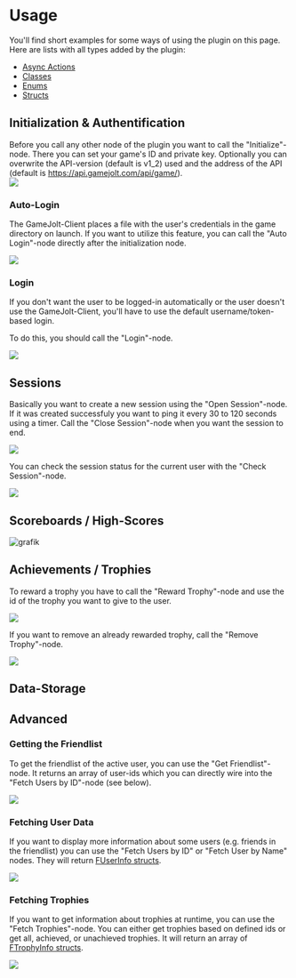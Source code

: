 

# Usage

You'll find short examples for some ways of using the plugin on this page. Here are lists with all types added by the plugin:

- [Async Actions](api/blueprints/async-actions.md)
- [Classes](api/blueprints/classes.md)
- [Enums](api/blueprints/enums.md)
- [Structs](api/blueprints/structs.md)


## Initialization & Authentification

Before you call any other node of the plugin you want to call the "Initialize"-node. There you can set your game's ID and private key.
Optionally you can overwrite the API-version (default is v1_2) used and the address of the API (default is https://api.gamejolt.com/api/game/).   
![](https://user-images.githubusercontent.com/27819706/98440576-d35d8880-20f9-11eb-8601-1fd1330098db.png)

### Auto-Login

The GameJolt-Client places a file with the user's credentials in the game directory on launch. If you want to utilize this feature, you can call the "Auto Login"-node directly after the initialization node.

![](https://user-images.githubusercontent.com/27819706/98440661-3fd88780-20fa-11eb-9835-d4223ba1a5d4.png)

### Login

If you don't want the user to be logged-in automatically or the user doesn't use the GameJolt-Client, you'll have to use the default username/token-based login.

To do this, you should call the "Login"-node.

![](https://user-images.githubusercontent.com/27819706/98440705-7d3d1500-20fa-11eb-832b-85d8481ff5b5.png)

## Sessions

Basically you want to create a new session using the "Open Session"-node. If it was created successfuly you want to ping it every 30 to 120 seconds using a timer. Call the "Close Session"-node when you want the session to end.

![](https://user-images.githubusercontent.com/27819706/98440456-15d29580-20f9-11eb-9b3a-decdba4a8718.png)

You can check the session status for the current user with the "Check Session"-node.

![](https://user-images.githubusercontent.com/27819706/98440518-71048800-20f9-11eb-82a8-a0e96f56b83c.png)

## Scoreboards / High-Scores

![grafik](https://user-images.githubusercontent.com/27819706/154715295-6d19fa5b-ee46-4a31-a81e-b4b893b26e64.png)


## Achievements / Trophies

To reward a trophy you have to call the "Reward Trophy"-node and use the id of the trophy you want to give to the user.

![](https://user-images.githubusercontent.com/27819706/98440825-57fcd680-20fb-11eb-9093-6e58430bea3a.png)

If you want to remove an already rewarded trophy, call the "Remove Trophy"-node.

![](https://user-images.githubusercontent.com/27819706/98440848-7a8eef80-20fb-11eb-8080-b5f984e9d525.png)

## Data-Storage

## Advanced

### Getting the Friendlist

To get the friendlist of the active user, you can use the "Get Friendlist"-node. It returns an array of user-ids which you can directly wire into the "Fetch Users by ID"-node (see below).

![](https://user-images.githubusercontent.com/27819706/98440803-25eb7480-20fb-11eb-9060-4834c7305052.png)

### Fetching User Data

If you want to display more information about some users (e.g. friends in the friendlist) you can use the "Fetch Users by ID" or "Fetch User by Name" nodes. They will return [FUserInfo structs](api/blueprints/structs.md#fuserinfo).

![](https://user-images.githubusercontent.com/27819706/98440755-d7d67100-20fa-11eb-9b8d-161a25c9751c.png)

### Fetching Trophies

If you want to get information about trophies at runtime, you can use the "Fetch Trophies"-node.
You can either get trophies based on defined ids or get all, achieved, or unachieved trophies.
It will return an array of [FTrophyInfo structs](api/blueprints/structs.md#ftrophyinfo).

![](https://user-images.githubusercontent.com/27819706/98440870-998d8180-20fb-11eb-938a-d6d196a9fb93.png)
